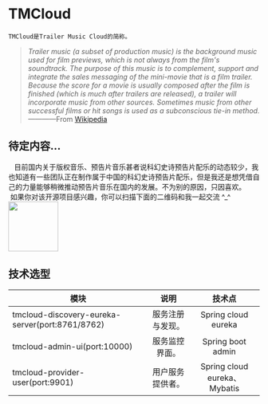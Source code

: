 # TMCloud
    TMCloud是Trailer Music Cloud的简称。
 
>  *Trailer music (a subset of production music) is the background music used for film previews, which is not always from the film's soundtrack. The purpose of this music is to complement, support and integrate the sales messaging of the mini-movie that is a film trailer. Because the score for a movie is usually composed after the film is finished (which is much after trailers are released), a trailer will incorporate music from other sources. Sometimes music from other successful films or hit songs is used as a subconscious tie-in method.*
>  ————From [Wikipedia][1]

## 待定内容...
    目前国内关于版权音乐、预告片音乐甚者说科幻史诗预告片配乐的动态较少，我也知道有一些团队正在制作属于中国的科幻史诗预告片配乐，但是我还是想凭借自己的力量能够稍微推动预告片音乐在国内的发展。不为别的原因，只因喜欢。
    如果你对该开源项目感兴趣，你可以扫描下面的二维码和我一起交流 ^_^
    <img src="http://oosk9q3p6.bkt.clouddn.com/wechatTJ.png" style="width:100px;"/>

## 技术选型
| 模块 | 说明 | 技术点 | 
| - | :-: | :-: | 
| tmcloud-discovery-eureka-server(port:8761/8762) | 服务注册与发现。 | Spring cloud eureka | 
| tmcloud-admin-ui(port:10000) | 服务监控界面。 | Spring boot admin | 
| tmcloud-provider-user(port:9901) | 用户服务提供者。 | Spring cloud eureka、Mybatis | 

    

  [1]: https://en.wikipedia.org/wiki/Trailer_music
